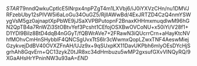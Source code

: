$START$9nndQwkuCptIcE5lNrpx4npPZgT4m1LXVbj6/iJ0iYXVzCHn/nu1DMVJRFzebUby12sPIVW5i6aLoGu34OuGZ5/RjllAWwBd/4ExJRTZD4CzQ4nmYSWygVsM5gz0ajnaptXpPbWE9jJSaXVPBPutopnF2BnaxKHHmxmuqdlwM96hGN2QpTB4a7RnWZi3StOBtvYef3Pcsht1CEfojOSXBwOVCoNU+x50iYi/V28f1+D1YDl9Bilz8BtD4dqB4nGGyT/fQBWrAVe7+2FRawN3iQUcrrCrn+aHayKtcNVhfMOhvCmHnSHybblF4QNCSgUvxTtS6Ir3cWwmxQopLZwxTNF4AeswMiejGzykvejDdBV40OVXZFnAH/UJz9x+9qSUxpKX11DavUKPbh6mIyOEsDYcHjSgrhAh8GqvErn+QC13zykZ0tJR8xc34dHmbuzu5wMP2gxsufGXvVINQyRQ/9XGaAHsHrYPninNW3u93aA=$END$